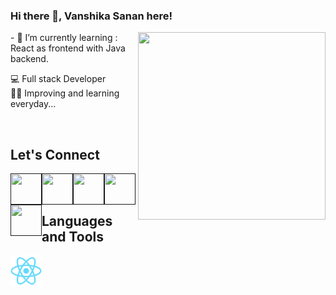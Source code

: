 ### Hi there 👋, Vanshika Sanan here!
<img align="right" src="https://i.ibb.co/jkyc6kr/smiling-girl-sitting-laptop-learning-coding-cute-web-design-vector-illustration-isolated-white-backg.png" width="300px" height="300px" />
- 🌱 I’m currently learning : React as frontend with Java backend.

 💻 Full stack Developer 
 <br/>
 👨‍💻 Improving and learning everyday...


<br/>

## Let's Connect 
<a href=""><img align= "left" src="https://camo.githubusercontent.com/8f245234577766478eaf3ee72b0615e99bb9ef3eaa56e1c37f75692811181d5c/68747470733a2f2f6564656e742e6769746875622e696f2f537570657254696e7949636f6e732f696d616765732f7376672f66616365626f6f6b2e737667" width=50px height=50px/> </a>
<a href=""><img align= "left" src="https://camo.githubusercontent.com/c8a9c5b414cd812ad6a97a46c29af67239ddaeae08c41724ff7d945fb4c047e5/68747470733a2f2f6564656e742e6769746875622e696f2f537570657254696e7949636f6e732f696d616765732f7376672f6c696e6b6564696e2e737667" width=50px height=50px/> </a>
<a href=""><img align= "left" src="https://camo.githubusercontent.com/4a3dd8d10a27c272fd04b2ce8ed1a130606f95ea6a76b5e19ce8b642faa18c27/68747470733a2f2f6564656e742e6769746875622e696f2f537570657254696e7949636f6e732f696d616765732f7376672f676d61696c2e737667" width=50px height=50px/> </a>
<a href=""><img  align= "left" src="https://camo.githubusercontent.com/4133dc1cd4511d4a292b84ce10e52e4ed92569fb2a8165381c9c47be5edc2796/68747470733a2f2f6564656e742e6769746875622e696f2f537570657254696e7949636f6e732f696d616765732f706e672f6769746875622e706e67" width=50px height=50px/> </a>

<a href=""><img align= "left" src="https://camo.githubusercontent.com/c9dacf0f25a1489fdbc6c0d2b41cda58b77fa210a13a886d6f99e027adfbd358/68747470733a2f2f6564656e742e6769746875622e696f2f537570657254696e7949636f6e732f696d616765732f7376672f696e7374616772616d2e737667" width=50px height=50px/> </a>

<br/>
<br/>

## Languages and Tools
<img align= "left" src="https://raw.githubusercontent.com/devicons/devicon/2ae2a900d2f041da66e950e4d48052658d850630/icons/react/react-original.svg" width=50px height=50px/> 



<br/>
<br/>
